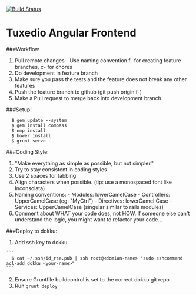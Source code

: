 [![Build Status](https://travis-ci.org/tuxedio/tuxedio-frontend.svg?branch=f-api-connect)](https://travis-ci.org/tuxedio/tuxedio-frontend)

Tuxedio Angular Frontend
======


###Workflow
  1. Pull remote changes
    - Use naming convention f-<featurename> for creating feature branches, c-<name> for chores
  2. Do development in feature branch
  3. Make sure you pass the tests and the feature does not break any other features
  4. Push the feature branch to github (git push origin f-<featurename>)
  5. Make a Pull request to merge back into development branch.


###Setup:
```
  $ gem update --system
  $ gem install compass
  $ nmp install
  $ bower install
  $ grunt serve
```


###Coding Style:
  1. "Make everything as simple as possible, but not simpler."
  2. Try to stay consistent in coding styles
  3. Use 2 spaces for tabbing
  4. Align characters when possible. (tip: use a monospaced font like Inconsolata)
  5. Naming conventions:
    - Modules: lowerCamelCase
    - Controllers: UpperCamelCase (eg: "MyCtrl")
    - Directives: lowerCamel Case
    - Services: UpperCamelCase (singular similar to rails modules)
  6. Comment about WHAT your code does, not HOW. If someone else can't understand the logic, you might want to refactor your code...


###Deploy to dokku:
  1. Add ssh key to dokku

    ```
      $ cat ~/.ssh/id_rsa.pub | ssh root@<domian-name> "sudo sshcommand acl-add dokku <your-name>"
    ```
  2. Ensure Gruntfile buildcontrol is set to the correct dokku git repo
  3. Run ```grunt deploy```
